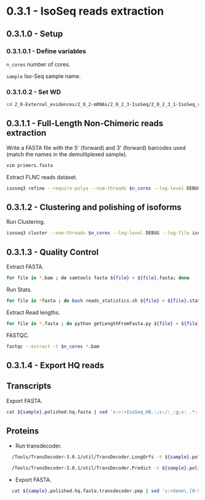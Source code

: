0.3.1 - IsoSeq reads extraction
========================================

## 0.3.1.0 - Setup

### 0.3.1.0.1 - Define variables

`n_cores` number of cores.

`sample` Iso-Seq sample name.

### 0.3.1.0.2 - Set WD

```bash
cd 2_0-External_evidences/2_0_2-mRNAs/2_0_2_3-IsoSeq/2_0_2_3_1-IsoSeq_reads/
```

0.3.1.1 - Full-Length Non-Chimeric reads extraction
---------------------------------------------------

Write a FASTA file with the 5\' (forward) and 3\' (forward) barcodes used (match the names in the demultiplexed sample).

```bash
vim primers.fasta
```

Extract FLNC reads dataset.

```bash
isoseq3 refine --require-polya --num-threads $n_cores --log-level DEBUG --log-file isoseq3.refine.log -v fl.datastore.bc1008_5p--bc1008_3p.bam primers.fasta ${sample}.flnc.bam > isoseq3.refine.err
```

## 0.3.1.2 - Clustering and polishing of isoforms

Run Clustering.

```bash
isoseq3 cluster --num-threads $n_cores --log-level DEBUG --log-file isoseq3.cluster.log -v --use-qvs ${sample}.flnc.bam --singletons  ${sample}.polished.bam > isoseq3.cluster.err
```

0.3.1.3 - Quality Control
-------------------------

Extract FASTA.

```bash
for file in *.bam ; do samtools fasta ${file} > ${file}.fasta; done
```

Run Stats.

```bash
for file in *fasta ; do bash reads_statistics.sh ${file} > ${file}.stats; done
```

Extract Read lengths. 

```bash
for file in *.fasta ; do python getLengthFromFasta.py ${file} > ${file}.len; done
```

FASTQC.

```bash
fastqc --extract -t $n_cores *.bam
```

0.3.1.4 - Export HQ reads
-------------------------

## Transcripts

  Export FASTA.

  ```bash
  cat ${sample}.polished.hq.fasta | sed 's:>:>IsoSeq_HQ.:;s:/:_:g;s: .*::' > ../../${sample}.IsoSeq_HQ.fasta
  ```

## Proteins
  - Run transdecoder.
```bash
  /Tools/TransDecoder-3.0.1/util/TransDecoder.LongOrfs -t ${sample}.polished.hq.fasta -m 30 -S
  
  /Tools/TransDecoder-3.0.1/util/TransDecoder.Predict -t ${sample}.polished.hq.fasta --cpu $n_cores --single_best_orf
```
  - Export FASTA.
```bash
  cat ${sample}.polished.hq.fasta.transdecoder.pep | sed 's:>Gene\.[0-9]*\:\::>IsoSeq_HQ.:;s:\:.*::;s:/:_:g' > ../../../2_0_1-Proteins/${sample}.IsoSeq_HQ.prot.fasta 
```
